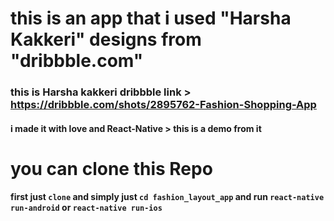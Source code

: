 this is an app that i used "Harsha Kakkeri" designs from "dribbble.com" 
=========================================================================================================
### this is Harsha kakkeri dribbble link > https://dribbble.com/shots/2895762-Fashion-Shopping-App


#### i made it with love and React-Native > this is a demo from it 



you can clone this Repo
==========================================================================================================

#### first just `clone` and simply just `cd fashion_layout_app` and run `react-native run-android` or `react-native run-ios` 
